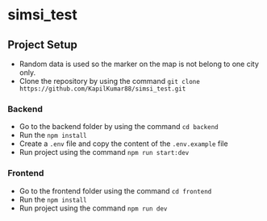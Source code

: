 # simsi_test

## Project Setup
- Random data is used so the marker on the map is not belong to one city only.
- Clone the repository by using the command `git clone https://github.com/KapilKumar88/simsi_test.git`

### Backend
- Go to the backend folder by using the command `cd backend`
- Run the `npm install`
- Create a `.env` file and copy the content of the `.env.example` file
- Run project using the command `npm run start:dev`

### Frontend
- Go to the frontend folder using the command `cd frontend`
- Run the `npm install`
- Run project using the command `npm run dev`
